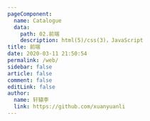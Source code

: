 ```yaml
---
pageComponent: 
  name: Catalogue
  data: 
    path: 02.前端
    description: html(5)/css(3)，JavaScript
title: 前端
date: 2020-03-11 21:50:54
permalink: /web/
sidebar: false
article: false
comment: false
editLink: false
author: 
  name: 轩辕李
  link: https://github.com/xuanyuanli
---
```

